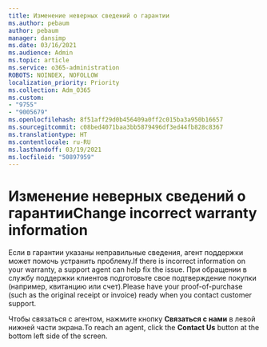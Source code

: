 ```yaml
---
title: Изменение неверных сведений о гарантии
ms.author: pebaum
author: pebaum
manager: dansimp
ms.date: 03/16/2021
ms.audience: Admin
ms.topic: article
ms.service: o365-administration
ROBOTS: NOINDEX, NOFOLLOW
localization_priority: Priority
ms.collection: Adm_O365
ms.custom:
- "9755"
- "9005679"
ms.openlocfilehash: 8f51aff29d0b456409a0ff2c015ba3a950b16657
ms.sourcegitcommit: c08bed4071baa3bb5879496df3ed44fb828c8367
ms.translationtype: HT
ms.contentlocale: ru-RU
ms.lasthandoff: 03/19/2021
ms.locfileid: "50897959"
---
```

# <a name="change-incorrect-warranty-information"></a><span data-ttu-id="b2220-102">Изменение неверных сведений о гарантии</span><span class="sxs-lookup"><span data-stu-id="b2220-102">Change incorrect warranty information</span></span>

<span data-ttu-id="b2220-103">Если в гарантии указаны неправильные сведения, агент поддержки может помочь устранить проблему.</span><span class="sxs-lookup"><span data-stu-id="b2220-103">If there is incorrect information on your warranty, a support agent can help fix the issue.</span></span> <span data-ttu-id="b2220-104">При обращении в службу поддержки клиентов подготовьте свое подтверждение покупки (например, квитанцию или счет).</span><span class="sxs-lookup"><span data-stu-id="b2220-104">Please have your proof-of-purchase (such as the original receipt or invoice) ready when you contact customer support.</span></span>

<span data-ttu-id="b2220-105">Чтобы связаться с агентом, нажмите кнопку **Связаться с нами** в левой нижней части экрана.</span><span class="sxs-lookup"><span data-stu-id="b2220-105">To reach an agent, click the **Contact Us** button at the bottom left side of the screen.</span></span>